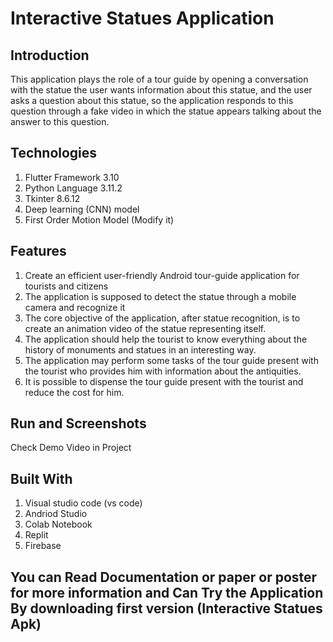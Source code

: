 # Interactive Statues Application


## Introduction
This application plays the role of a tour guide by opening a conversation with the statue the user wants information about this statue, and the user asks a question about this statue, so the application responds to this question through a fake video in which the statue appears talking about the answer to this question.

## Technologies
1) Flutter Framework 3.10
2) Python Language 3.11.2
3) Tkinter 8.6.12
4) Deep learning (CNN) model
5) First Order Motion Model (Modify it)



## Features
1) Create an efficient user-friendly Android tour-guide application for tourists and citizens
2) The application is supposed to detect the statue through a mobile camera and recognize it
3) The core objective of the application, after statue recognition, is to create an animation video of the statue representing itself.
4) The application should help the tourist to know everything about the history of monuments and statues in an interesting way.
5)  The application may perform some tasks of the tour guide present with the tourist who provides him with information about the antiquities.
6)   It is possible to dispense the tour guide present with the tourist and reduce the cost for him.


## Run and Screenshots
Check Demo Video in Project

## Built With
1) Visual studio code (vs code)
1) Andriod Studio
2) Colab Notebook
4) Replit
5) Firebase


## You can Read Documentation or paper or poster for more information and Can Try the Application By downloading first version (Interactive Statues Apk)



